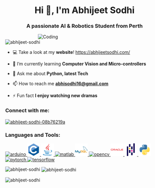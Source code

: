 <h1 align="center">Hi 👋, I'm Abhijeet Sodhi</h1>
<h3 align="center">A passionate AI & Robotics Student from Perth</h3>

<img align="right" alt="Coding" width="400" src="https://cdn.dribbble.com/users/1643824/screenshots/3429154/untitled-4.gif">

<p align="left"> <img src="https://komarev.com/ghpvc/?username=abhijeet-sodhi&label=Profile%20views&color=0e75b6&style=flat" alt="abhijeet-sodhi" /> </p>

- 💻 Take a look at my **website**! https://abhijeetsodhi.com/

- 🌱 I’m currently learning **Computer Vision and Micro-controllers**

- 💬 Ask me about **Python, latest Tech**

- 📫 How to reach me **abhisodhi16@gmail.com**

- ⚡ Fun fact **I enjoy watching new dramas**

<h3 align="left">Connect with me:</h3>
<p align="left">
<a href="https://linkedin.com/in/abhijeet-sodhi-08b76219a" target="blank"><img align="center" src="https://raw.githubusercontent.com/rahuldkjain/github-profile-readme-generator/master/src/images/icons/Social/linked-in-alt.svg" alt="abhijeet-sodhi-08b76219a" height="30" width="40" /></a>
</p>

<h3 align="left">Languages and Tools:</h3>
<p align="left"> <a href="https://www.arduino.cc/" target="_blank" rel="noreferrer"> <img src="https://cdn.worldvectorlogo.com/logos/arduino-1.svg" alt="arduino" width="40" height="40"/> </a> <a href="https://www.cprogramming.com/" target="_blank" rel="noreferrer"> <img src="https://raw.githubusercontent.com/devicons/devicon/master/icons/c/c-original.svg" alt="c" width="40" height="40"/> </a> <a href="https://www.java.com" target="_blank" rel="noreferrer"> <img src="https://raw.githubusercontent.com/devicons/devicon/master/icons/java/java-original.svg" alt="java" width="40" height="40"/> </a> <a href="https://www.mathworks.com/" target="_blank" rel="noreferrer"> <img src="https://upload.wikimedia.org/wikipedia/commons/2/21/Matlab_Logo.png" alt="matlab" width="40" height="40"/> </a> <a href="https://www.mysql.com/" target="_blank" rel="noreferrer"> <img src="https://raw.githubusercontent.com/devicons/devicon/master/icons/mysql/mysql-original-wordmark.svg" alt="mysql" width="40" height="40"/> </a> <a href="https://opencv.org/" target="_blank" rel="noreferrer"> <img src="https://www.vectorlogo.zone/logos/opencv/opencv-icon.svg" alt="opencv" width="40" height="40"/> </a> <a href="https://www.oracle.com/" target="_blank" rel="noreferrer"> <img src="https://raw.githubusercontent.com/devicons/devicon/master/icons/oracle/oracle-original.svg" alt="oracle" width="40" height="40"/> </a> <a href="https://pandas.pydata.org/" target="_blank" rel="noreferrer"> <img src="https://raw.githubusercontent.com/devicons/devicon/2ae2a900d2f041da66e950e4d48052658d850630/icons/pandas/pandas-original.svg" alt="pandas" width="40" height="40"/> </a> <a href="https://www.python.org" target="_blank" rel="noreferrer"> <img src="https://raw.githubusercontent.com/devicons/devicon/master/icons/python/python-original.svg" alt="python" width="40" height="40"/> </a> <a href="https://pytorch.org/" target="_blank" rel="noreferrer"> <img src="https://www.vectorlogo.zone/logos/pytorch/pytorch-icon.svg" alt="pytorch" width="40" height="40"/> </a> <a href="https://www.tensorflow.org" target="_blank" rel="noreferrer"> <img src="https://www.vectorlogo.zone/logos/tensorflow/tensorflow-icon.svg" alt="tensorflow" width="40" height="40"/> </a> </p>

<p><img align="left" src="https://github-readme-stats.vercel.app/api/top-langs?username=abhijeet-sodhi&show_icons=true&locale=en&layout=compact" alt="abhijeet-sodhi" /></p>

<p>&nbsp;<img align="center" src="https://github-readme-stats.vercel.app/api?username=abhijeet-sodhi&show_icons=true&locale=en" alt="abhijeet-sodhi" /></p>

<p><img align="center" src="https://github-readme-streak-stats.herokuapp.com/?user=abhijeet-sodhi&" alt="abhijeet-sodhi" /></p>
